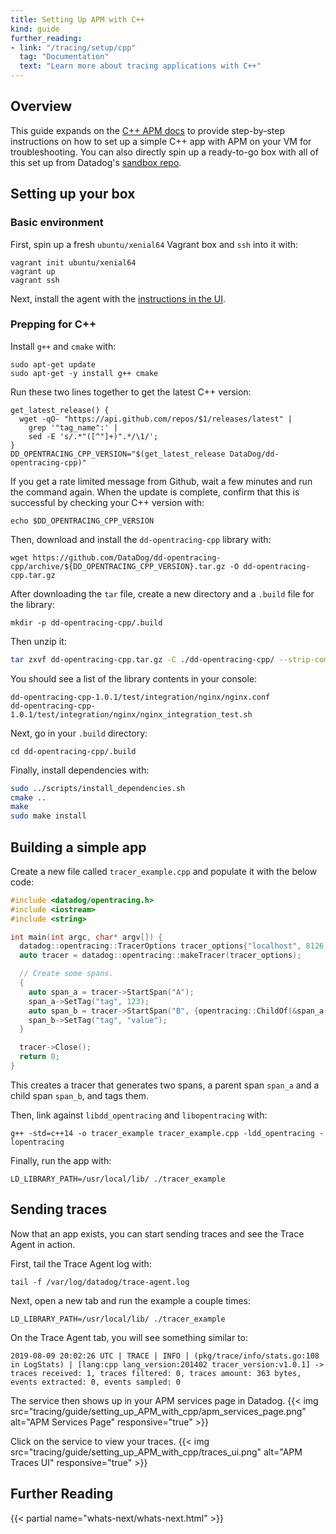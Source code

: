 ```yaml
---
title: Setting Up APM with C++
kind: guide
further_reading:
- link: "/tracing/setup/cpp"
  tag: "Documentation"
  text: "Learn more about tracing applications with C++"
---
```


## Overview
This guide expands on the [C++ APM docs][1] to provide step-by-step instructions on how to set up a simple C++ app with APM on your VM for troubleshooting. You can also directly spin up a ready-to-go box with all of this set up from Datadog's [sandbox repo][2].

## Setting up your box

### Basic environment
First, spin up a fresh `ubuntu/xenial64` Vagrant box and `ssh` into it with:
```
vagrant init ubuntu/xenial64
vagrant up
vagrant ssh
```

Next, install the agent with the [instructions in the UI][3].

### Prepping for C++

Install `g++` and `cmake` with:

```
sudo apt-get update
sudo apt-get -y install g++ cmake
```

Run these two lines together to get the latest C++ version:
```
get_latest_release() {
  wget -qO- "https://api.github.com/repos/$1/releases/latest" |
    grep '"tag_name":' |
    sed -E 's/.*"([^"]+)".*/\1/';
}
DD_OPENTRACING_CPP_VERSION="$(get_latest_release DataDog/dd-opentracing-cpp)"
```
If you get a rate limited message from Github, wait a few minutes and run the command again. When the update is complete, confirm that this is successful by checking your C++ version with:
```
echo $DD_OPENTRACING_CPP_VERSION
```

Then, download and install the `dd-opentracing-cpp` library with:
```
wget https://github.com/DataDog/dd-opentracing-cpp/archive/${DD_OPENTRACING_CPP_VERSION}.tar.gz -O dd-opentracing-cpp.tar.gz
```

After downloading the `tar` file, create a new directory and a `.build` file for the library:
```
mkdir -p dd-opentracing-cpp/.build
```
Then unzip it:
```bash
tar zxvf dd-opentracing-cpp.tar.gz -C ./dd-opentracing-cpp/ --strip-components=1
```

You should see a list of the library contents in your console:
```
dd-opentracing-cpp-1.0.1/test/integration/nginx/nginx.conf
dd-opentracing-cpp-1.0.1/test/integration/nginx/nginx_integration_test.sh
```
Next, go in your `.build` directory:
```
cd dd-opentracing-cpp/.build
```

Finally, install dependencies with:
```bash
sudo ../scripts/install_dependencies.sh
cmake ..
make
sudo make install
```

## Building a simple app

Create a new file called `tracer_example.cpp` and populate it with the below code:
```cpp
#include <datadog/opentracing.h>
#include <iostream>
#include <string>

int main(int argc, char* argv[]) {
  datadog::opentracing::TracerOptions tracer_options{"localhost", 8126, "compiled-in example"};
  auto tracer = datadog::opentracing::makeTracer(tracer_options);

  // Create some spans.
  {
    auto span_a = tracer->StartSpan("A");
    span_a->SetTag("tag", 123);
    auto span_b = tracer->StartSpan("B", {opentracing::ChildOf(&span_a->context())});
    span_b->SetTag("tag", "value");
  }

  tracer->Close();
  return 0;
}
```

This creates a tracer that generates two spans, a parent span `span_a` and a child span `span_b`, and tags them.

Then, link against `libdd_opentracing` and `libopentracing` with:
```
g++ -std=c++14 -o tracer_example tracer_example.cpp -ldd_opentracing -lopentracing
```

Finally, run the app with:
```
LD_LIBRARY_PATH=/usr/local/lib/ ./tracer_example
```

## Sending traces
Now that an app exists, you can start sending traces and see the Trace Agent in action.

First, tail the Trace Agent log with:
```
tail -f /var/log/datadog/trace-agent.log
```
Next, open a new tab and run the example a couple times:
```
LD_LIBRARY_PATH=/usr/local/lib/ ./tracer_example
```

On the Trace Agent tab, you will see something similar to:
```
2019-08-09 20:02:26 UTC | TRACE | INFO | (pkg/trace/info/stats.go:108 in LogStats) | [lang:cpp lang_version:201402 tracer_version:v1.0.1] -> traces received: 1, traces filtered: 0, traces amount: 363 bytes, events extracted: 0, events sampled: 0
```
The service then shows up in your APM services page in Datadog.
{{< img src="tracing/guide/setting_up_APM_with_cpp/apm_services_page.png" alt="APM Services Page" responsive="true" >}}

Click on the service to view your traces.
{{< img src="tracing/guide/setting_up_APM_with_cpp/traces_ui.png" alt="APM Traces UI" responsive="true" >}}

## Further Reading

{{< partial name="whats-next/whats-next.html" >}}

[1]: /tracing/setup/cpp/#compile-against-dd-opentracing-cpp
[2]: https://github.com/DataDog/sandbox
[3]: https://app.datadoghq.com/account/settings#agent/ubuntu
